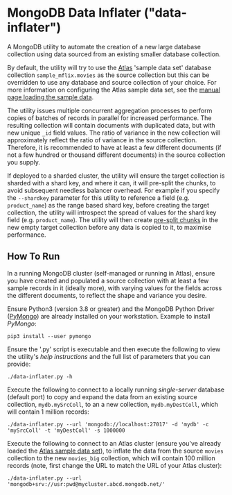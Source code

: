 # MongoDB Data Inflater ("data-inflater")

A MongoDB utility to automate the creation of a new large database collection using data sourced from an existing smaller database collection.

By default, the utility will try to use the [Atlas](https://www.mongodb.com/atlas) 'sample data set' database collection `sample_mflix.movies` as the source collection but this can be overridden to use any database and source collection of your choice. For more information on configuring the Atlas sample data set, see the [manual page loading the sample data](https://docs.atlas.mongodb.com/sample-data/).

The utility issues multiple concurrent aggregation processes to perform copies of batches of records in parallel for increased performance. The resulting collection will contain documents with duplicated data, but with new unique `_id` field values. The ratio of variance in the new collection will approximately reflect the ratio of variance in the source collection. Therefore, it is recommended to have at least a few different documents (if not a few hundred or thousand different documents) in the source collection you supply.

If deployed to a sharded cluster, the utility will ensure the target collection is sharded with a shard key, and where it can, it will pre-split the chunks, to avoid subsequent needless balancer overhead. For example if you specify the `--shardkey` parameter for this utility to reference a field (e.g. `product_name`) as the range based shard key, before creating the target collection, the utility will introspect the spread of values for the shard key field (e.g. `product_name`). The utility will then create [pre-split chunks](https://docs.mongodb.com/manual/tutorial/create-chunks-in-sharded-cluster/) in the new empty target collection before any data is copied to it, to maximise performance. 


## How To Run

In a running MongoDB cluster (self-managed or running in Atlas), ensure you have created and populated a source collection with at least a few sample records in it (ideally more), with varying values for the fields across the different documents, to reflect the shape and variance you desire.

Ensure Python3 (version 3.8 or greater) and the MongoDB Python Driver ([PyMongo](https://docs.mongodb.com/drivers/pymongo/)) are already installed on your workstation. Example to install _PyMongo_:

```console
pip3 install --user pymongo
```

Ensure the '.py' script is executable and then execute the following to view the utility's _help instructions_ and the full list of parameters that you can provide:

```console
./data-inflater.py -h
```

Execute the following to connect to a locally running _single-server_ database (default port) to copy and expand the data from an existing source collection, `mydb.mySrcColl`, to an a new collection, `mydb.myDestColl`, which will contain 1 million records:

```console
./data-inflater.py --url 'mongodb://localhost:27017' -d 'mydb' -c 'mySrcColl' -t 'myDestColl' -s 1000000
```

Execute the following to connect to an Atlas cluster (ensure you've already loaded the [Atlas sample data set](https://docs.atlas.mongodb.com/sample-data/)), to inflate the data from the source `movies` collection to the new `movies_big` collection, which will contain 100 million records (note, first change the URL to match the URL of your Atlas cluster):

```console
./data-inflater.py --url 'mongodb+srv://usr:pwd@mycluster.abcd.mongodb.net/'
```

